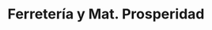 ---
title: "Ferretería y Mat. Prosperidad"
url: /la-chorrera/ferreteria-y-mat-prosperidad/
shop: Eisenwaren
---